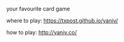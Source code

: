 your favourite card game

where to play: https://txpost.github.io/yaniv/

how to play: http://yaniv.co/